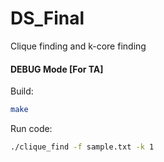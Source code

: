 # DS_Final

Clique finding and k-core finding 

#### DEBUG Mode [For TA]

Build:

```bash
make 
```

Run code:

```bash
./clique_find -f sample.txt -k 1
```